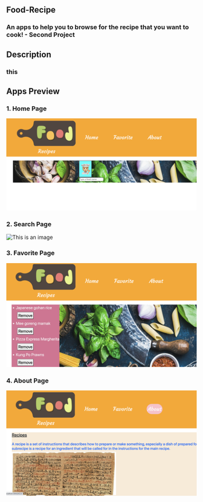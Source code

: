 ## Food-Recipe
### An apps to help you to browse for the recipe that you want to cook! - Second Project
## Description
### this
## Apps Preview
### 1. Home Page
![This is an image](Apps_review/img1)
### 2. Search Page
![This is an image](Apps_review/img2)
### 3. Favorite Page
![This is an image](Apps_review/img3)
### 4. About Page
![This is an image](Apps_review/img4)

